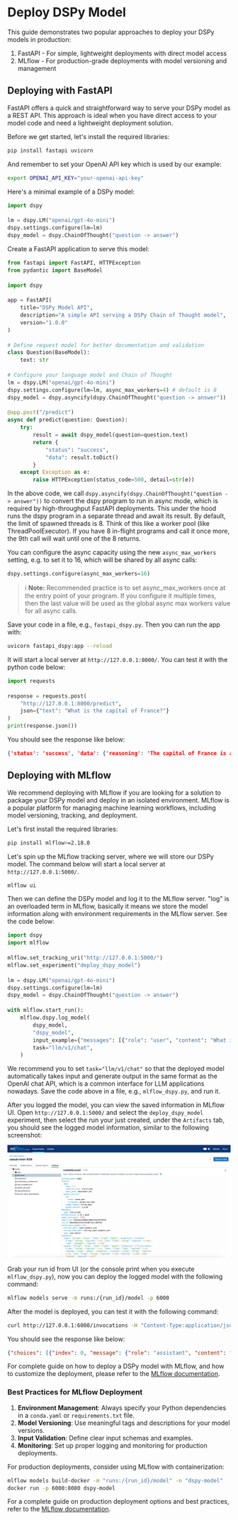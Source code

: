 # Deploy DSPy Model

This guide demonstrates two popular approaches to deploy your DSPy models in production:

1. FastAPI - For simple, lightweight deployments with direct model access
2. MLflow - For production-grade deployments with model versioning and management

## Deploying with FastAPI

FastAPI offers a quick and straightforward way to serve your DSPy model as a REST API. This approach is ideal when you have direct access to your model code and need a lightweight deployment solution.

Before we get started, let's install the required libraries:

```bash
pip install fastapi uvicorn
```

And remember to set your OpenAI API key which is used by our example:

```bash
export OPENAI_API_KEY="your-openai-api-key"
```

Here's a minimal example of a DSPy model:

```python
import dspy

lm = dspy.LM("openai/gpt-4o-mini")
dspy.settings.configure(lm=lm)
dspy_model = dspy.ChainOfThought("question -> answer")
```

Create a FastAPI application to serve this model:

```python
from fastapi import FastAPI, HTTPException
from pydantic import BaseModel

import dspy

app = FastAPI(
    title="DSPy Model API",
    description="A simple API serving a DSPy Chain of Thought model",
    version="1.0.0"
)

# Define request model for better documentation and validation
class Question(BaseModel):
    text: str

# Configure your language model and Chain of Thought
lm = dspy.LM("openai/gpt-4o-mini")
dspy.settings.configure(lm=lm, async_max_workers=4) # default is 8
dspy_model = dspy.asyncify(dspy.ChainOfThought("question -> answer"))

@app.post("/predict")
async def predict(question: Question):
    try:
        result = await dspy_model(question=question.text)
        return {
            "status": "success",
            "data": result.toDict()
        }
    except Exception as e:
        raise HTTPException(status_code=500, detail=str(e))
```

In the above code, we call `dspy.asyncify(dspy.ChainOfThought("question -> answer"))` to convert the dspy program to run
in async mode, which is required by high-throughput FastAPI deployments. This under the hood runs the dspy program in a
separate thread and await its result. By default, the limit of spawned threads is 8. Think of this like a worker pool
(like ThreadPoolExecutor). If you have 8 in-flight programs and call it once more, the 9th call will wait until one of the
8 returns.

You can configure the async capacity using the new `async_max_workers` setting, e.g. to set it to 16, which will be shared
by all async calls:

```python
dspy.settings.configure(async_max_workers=16)
```

> ℹ️ **Note:** Recommended practice is to set async_max_workers once at the entry point of your program. If you configure it multiple
> times, then the last value will be used as the global async max workers value for all async calls.

Save your code in a file, e.g., `fastapi_dspy.py`. Then you can run the app with:

```bash
uvicorn fastapi_dspy:app --reload
```

It will start a local server at `http://127.0.0.1:8000/`. You can test it with the python code below:

```python
import requests

response = requests.post(
    "http://127.0.0.1:8000/predict",
    json={"text": "What is the capital of France?"}
)
print(response.json())
```

You should see the response like below:

```json
{'status': 'success', 'data': {'reasoning': 'The capital of France is a well-known fact, commonly taught in geography classes and referenced in various contexts. Paris is recognized globally as the capital city, serving as the political, cultural, and economic center of the country.', 'answer': 'The capital of France is Paris.'}}
```

## Deploying with MLflow

We recommend deploying with MLflow if you are looking for a solution to package your DSPy model and deploy in an isolated environment.
MLflow is a popular platform for managing machine learning workflows, including model versioning, tracking, and deployment.

Let's first install the required libraries:

```bash
pip install mlflow>=2.18.0
```

Let's spin up the MLflow tracking server, where we will store our DSPy model. The command below will start a local server at
`http://127.0.0.1:5000/`.

```bash
mlflow ui
```

Then we can define the DSPy model and log it to the MLflow server. "log" is an overloaded term in MLflow, basically it means
we store the model information along with environment requirements in the MLflow server. See the code below:

```python
import dspy
import mlflow

mlflow.set_tracking_uri("http://127.0.0.1:5000/")
mlflow.set_experiment("deploy_dspy_model")

lm = dspy.LM("openai/gpt-4o-mini")
dspy.settings.configure(lm=lm)
dspy_model = dspy.ChainOfThought("question -> answer")

with mlflow.start_run():
    mlflow.dspy.log_model(
        dspy_model,
        "dspy_model",
        input_example={"messages": [{"role": "user", "content": "What is LLM agent?"}]},
        task="llm/v1/chat",
    )
```

We recommend you to set `task="llm/v1/chat"` so that the deployed model automatically takes input and generate output in
the same format as the OpenAI chat API, which is a common interface for LLM applications nowadays. Save the code above in
a file, e.g., `mlflow_dspy.py`, and run it.

After you logged the model, you can view the saved information in MLflow UI. Open `http://127.0.0.1:5000/` and select
the `deploy_dspy_model` experiment, then select the run your just created, under the `Artifacts` tab, you should see the
logged model information, similar to the following screenshot:

![MLflow UI](./dspy_mlflow_ui.png)

Grab your run id from UI (or the console print when you execute `mlflow_dspy.py`), now you can deploy the logged model
with the following command:

```bash
mlflow models serve -m runs:/{run_id}/model -p 6000
```

After the model is deployed, you can test it with the following command:

```bash
curl http://127.0.0.1:6000/invocations -H "Content-Type:application/json"  --data '{"messages": [{"content": "what is 2 + 2?", "role": "user"}]}'
```

You should see the response like below:

```json
{"choices": [{"index": 0, "message": {"role": "assistant", "content": "{\"reasoning\": \"The question asks for the sum of 2 and 2. To find the answer, we simply add the two numbers together: 2 + 2 = 4.\", \"answer\": \"4\"}"}, "finish_reason": "stop"}]}
```

For complete guide on how to deploy a DSPy model with MLflow, and how to customize the deployment, please refer to the
[MLflow documentation](https://mlflow.org/docs/latest/llms/dspy/index.html).

### Best Practices for MLflow Deployment

1. **Environment Management**: Always specify your Python dependencies in a `conda.yaml` or `requirements.txt` file.
2. **Model Versioning**: Use meaningful tags and descriptions for your model versions.
3. **Input Validation**: Define clear input schemas and examples.
4. **Monitoring**: Set up proper logging and monitoring for production deployments.

For production deployments, consider using MLflow with containerization:

```bash
mlflow models build-docker -m "runs:/{run_id}/model" -n "dspy-model"
docker run -p 6000:8080 dspy-model
```

For a complete guide on production deployment options and best practices, refer to the
[MLflow documentation](https://mlflow.org/docs/latest/llms/dspy/index.html).
